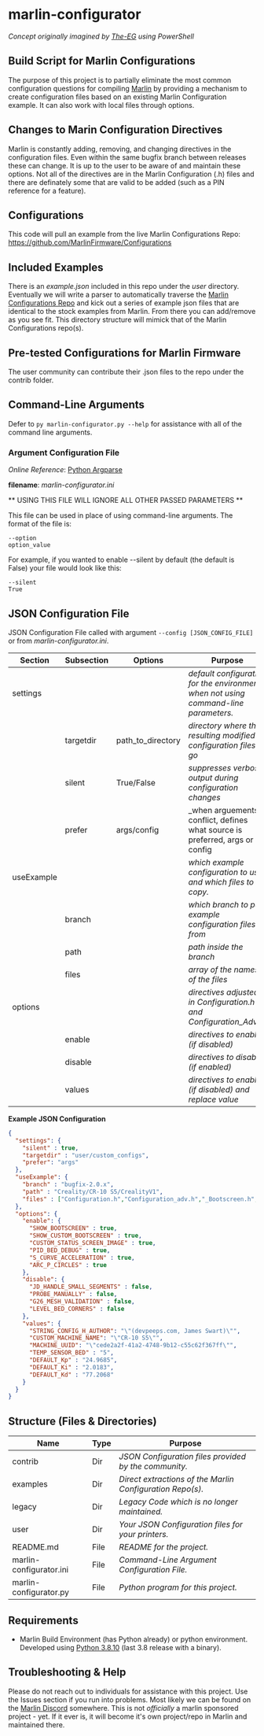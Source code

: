 # marlin-configurator
_Concept originally imagined by [The-EG](https://github.com/The-EG) using PowerShell_

## Build Script for Marlin Configurations
The purpose of this project is to partially eliminate the most common configuration questions for compiling [Marlin](https://github.com/MarlinFirmware/Marlin) by providing a mechanism to create configuration files based on an existing Marlin Configuration example.  It can also work with local files through options. 

## Changes to Marin Configuration Directives
Marlin is constantly adding, removing, and changing directives in the configuration files. Even within the same bugfix branch between releases these can change. It is up to the user to be aware of and maintain these options. Not all of the directives are in the Marlin Configuration (.h) files and there are definately some that are valid to be added (such as a PIN reference for a feature). 

## Configurations
This code will pull an example from the live Marlin Configurations Repo:
https://github.com/MarlinFirmware/Configurations

## Included Examples
There is an _example.json_ included in this repo under the _user_ directory. Eventually we will write a parser to automatically traverse the [Marlin Configurations Repo](https://github.com/MarlinFirmware/Configurations) and kick out a series of example json files that are identical to the stock examples from Marlin. From there you can add/remove as you see fit. This directory structure will mimick that of the Marlin Configurations repo(s).

## Pre-tested Configurations for Marlin Firmware
The user community can contribute their .json files to the repo under the contrib folder. 

## Command-Line Arguments
Defer to `py marlin-configurator.py --help` for assistance with all of the command line arguments.

### Argument Configuration File
_Online Reference_: [Python Argparse](https://docs.python.org/3/library/argparse.html#fromfile-prefix-chars)

**filename**: _marlin-configurator.ini_

** USING THIS FILE WILL IGNORE ALL OTHER PASSED PARAMETERS **

This file can be used in place of using command-line arguments. The format of the file is:
```
--option
option_value
```

For example, if you wanted to enable --silent by default (the default is False) your file would look like this:
```
--silent
True
```

## JSON Configuration File
JSON Configuration File called with argument `--config [JSON_CONFIG_FILE]` or from _marlin-configurator.ini_.

Section|Subsection|Options|Purpose
---------|---------|---------|---------
settings|||_default configuration for the environment when not using command-line parameters._
||targetdir|path_to_directory|_directory where the resulting modified configuration files go_
||silent|True/False|_suppresses verbose output during configuration changes_
||prefer|args/config|_when arguements conflict, defines what source is preferred, args or config
useExample|||_which example configuration to use and which files to copy._
||branch||_which branch to pull example configuration files from_
||path||_path inside the branch_
||files||_array of the names of the files_
options|||_directives adjusted in Configuration.h and Configuration_Adv.h._
||enable||_directives to enable (if disabled)_
||disable||_directives to disable (if enabled)_
||values||_directives to enable (if disabled) and replace value_

**Example JSON Configuration**
```json
{  
  "settings": {
    "silent" : true,
    "targetdir" : "user/custom_configs",
    "prefer": "args"
  },
  "useExample": {
    "branch" : "bugfix-2.0.x",
    "path" : "Creality/CR-10 S5/CrealityV1",
    "files" : ["Configuration.h","Configuration_adv.h","_Bootscreen.h","_Statusscreen.h"]
  },
  "options": {
    "enable": {
      "SHOW_BOOTSCREEN" : true,
      "SHOW_CUSTOM_BOOTSCREEN" : true,
      "CUSTOM_STATUS_SCREEN_IMAGE" : true,
      "PID_BED_DEBUG" : true,
      "S_CURVE_ACCELERATION" : true,
      "ARC_P_CIRCLES" : true
    },
    "disable": {
      "JD_HANDLE_SMALL_SEGMENTS" : false,
      "PROBE_MANUALLY" : false,
      "G26_MESH_VALIDATION" : false,
      "LEVEL_BED_CORNERS" : false
    },
    "values": {
      "STRING_CONFIG_H_AUTHOR": "\"(devpeeps.com, James Swart)\"",
      "CUSTOM_MACHINE_NAME": "\"CR-10 S5\"",
      "MACHINE_UUID": "\"cede2a2f-41a2-4748-9b12-c55c62f367ff\"",
      "TEMP_SENSOR_BED" : "5",
      "DEFAULT_Kp" : "24.9685",
      "DEFAULT_Ki" : "2.0183",
      "DEFAULT_Kd" : "77.2068"
    }
  }
}
```

## Structure (Files & Directories)
  Name|Type|Purpose
  --------|---|-------
  contrib|Dir|_JSON Configuration files provided by the community._
  examples|Dir|_Direct extractions of the Marlin Configuration Repo(s)._
  legacy|Dir|_Legacy Code which is no longer maintained._
  user|Dir|_Your JSON Configuration files for your printers._
  README.md|File|_README for the project._
  marlin-configurator.ini|File|_Command-Line Argument Configuration File._
  marlin-configurator.py|File|_Python program for this project._

## Requirements
- Marlin Build Environment (has Python already) or python environment. Developed using [Python 3.8.10](https://www.python.org/downloads/release/python-3810/) (last 3.8 release with a binary).

## Troubleshooting & Help
Please do not reach out to individuals for assistance with this project. Use the Issues section if you run into problems. Most likely we can be found on the [Marlin Discord](https://discord.gg/n5NJ59y) somewhere. This is not _officially_ a marlin sponsored project - yet. If it ever is, it will become it's own project/repo in Marlin and maintained there.
